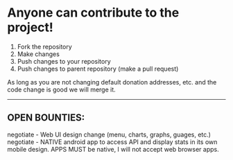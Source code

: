 # Anyone can contribute to the project!

1) Fork the repository
2) Make changes
3) Push changes to your repository
4) Push changes to parent repository (make a pull request)

As long as you are not changing default donation addresses, etc. and the code change is good we will merge it.

-------

## OPEN BOUNTIES:

negotiate - Web UI design change (menu, charts, graphs, guages, etc.)
negotiate - NATIVE android app to access API and display stats in its own mobile design. APPS MUST be native, I will not accept web browser apps.
